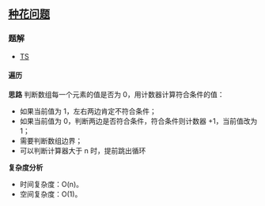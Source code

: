 ## [种花问题](https://leetcode-cn.com/problems/can-place-flowers/)

### 题解
+ [TS](../../ts/640/605.ts)

#### 遍历
**思路**
判断数组每一个元素的值是否为 0，用计数器计算符合条件的值：
+ 如果当前值为 1，左右两边肯定不符合条件；
+ 如果当前值为 0，判断两边是否符合条件，符合条件则计数器 +1，当前值改为 1；
+ 需要判断数组边界；
+ 可以判断计算器大于 n 时，提前跳出循环

**复杂度分析**
+ 时间复杂度：O(n)。
+ 空间复杂度：O(1)。 